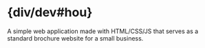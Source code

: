 # {div/dev#hou}
A simple web application made with HTML/CSS/JS that serves as a standard brochure website for a small business.
